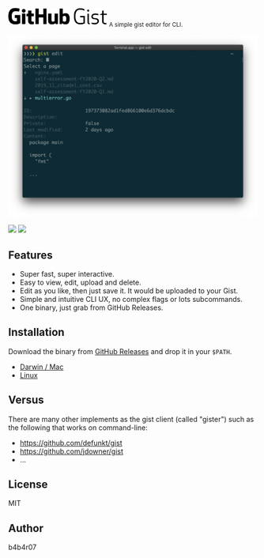 <a href="https://gist.github.com"><img src="https://raw.githubusercontent.com/b4b4r07/i/master/gist/logo.png" width="200"></a> <sub>A simple gist editor for CLI.</sub>

<img src="./docs/screenshot.png" width="1000">

[![](http://img.shields.io/github/release/b4b4r07/gist.svg?style=flat-square)][release] [![](http://img.shields.io/badge/license-MIT-blue.svg?style=flat-square)][license]

## Features

- Super fast, super interactive.
- Easy to view, edit, upload and delete.
- Edit as you like, then just save it. It would be uploaded to your Gist.
- Simple and intuitive CLI UX, no complex flags or lots subcommands.
- One binary, just grab from GitHub Releases.

## Installation

Download the binary from [GitHub Releases][release] and drop it in your `$PATH`.

- [Darwin / Mac](https://github.com/b4b4r07/gist/releases/latest)
- [Linux](https://github.com/b4b4r07/gist/releases/latest)

## Versus

There are many other implements as the gist client (called "gister") such as the following that works on command-line:

- <https://github.com/defunkt/gist>
- <https://github.com/jdowner/gist>
- ...

## License

MIT

## Author

b4b4r07

[release]: https://github.com/b4b4r07/gist/releases
[license]: https://b4b4r07.mit-license.org
